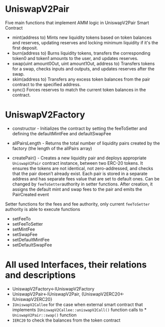 

# UniswapV2Pair
Five main functions that implement AMM logic in UniswapV2Pair Smart Contract
* mint(address to) Mints new liquidity tokens based on token balances and reserves, updating reserves and locking minimum liquidity if it's the first deposit.
* burn(address to) Burns liquidity tokens, transfers the corresponding token0 and token1 amounts to the user, and updates reserves.
* swap(uint amount0Out, uint amount1Out, address to) Transfers tokens for a swap, checks inputs and outputs, and updates reserves after the swap.
* skim(address to) Transfers any excess token balances from the pair contract to the specified address.
* sync() Forces reserves to match the current token balances in the contract.

# UniswapV2Factory

* constructor - Initializes the contract by setting the feeToSetter and defining the defaultMintFee and defaultSwapFee

* allPairsLength - Returns the total number of liquidity pairs created by the factory (the length of the allPairs array)

* createPair() - Creates a new liquidity pair and deploys appropriate `UniswapV2Pair` contract instance, between two ERC-20 tokens. It ensures the tokens are not identical, not zero-addressed, and checks that the pair doesn’t already exist. Each pair is stored in a separate address and has
separate fees value that are set to default ones. Can be changed by `feeToSetter`authority in setter functions. After creation, it assigns the default mint and swap fees to the pair and emits the PairCreated event

Setter functions for the fees and fee authority, only current `feeToSetter` authority is able to execute functions
* setFeeTo
* setFeeToSetter
* setMintFee
* setSwapFee
* setDefaultMintFee
* setDefaultSwapFee

# All used Interfaces, their relations and descriptions
* UniswapV2Factory<-IUniswapV2Factory
* UniswapV2Pair<-IUniswapV2Pair, {UniswapV2ERC20<-IUniswapV2ERC20}
* `IUniswapV2Callee` for the case when external smart contract that implements `IUniswapV2Callee::uniswapV2Call()` function calls to  * `UniswapV2Pair::swap()` function
* `IERC20` to check the balances from the token contract


